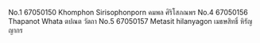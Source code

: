 No.1 67050150 Khomphon Sirisophonporn คมพล ศิริโสภณพร
No.4 67050156 Thapanot Whata ตปณต วัตถา
No.5 67050157 Metasit hilanyagon เมธษสิทธิ์ หิรัญญากร
